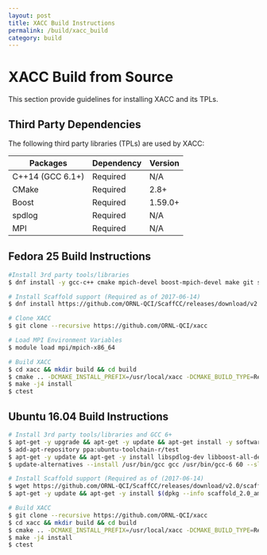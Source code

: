```yaml
---
layout: post
title: XACC Build Instructions
permalink: /build/xacc_build
category: build
---
```


# XACC Build from Source

This section provide guidelines for installing XACC and its TPLs.

## Third Party Dependencies

The following third party libraries (TPLs) are used by XACC:

| Packages               | Dependency | Version |
|------------------------|------------|---------|
| C++14 (GCC 6.1+)       | Required   | N/A     |
| CMake                  | Required   | 2.8+    |
| Boost                  | Required   | 1.59.0+ |
| spdlog                 | Required   | N/A     |
| MPI                    | Required   | N/A     |

## Fedora 25 Build Instructions

```bash
#Install 3rd party tools/libraries
$ dnf install -y gcc-c++ cmake mpich-devel boost-mpich-devel make git spdlog environment-modules

# Install Scaffold support (Required as of 2017-06-14)
$ dnf install https://github.com/ORNL-QCI/ScaffCC/releases/download/v2.0/scaffold-2.0-1.fc25.x86_64.rpm

# Clone XACC
$ git clone --recursive https://github.com/ORNL-QCI/xacc

# Load MPI Environment Variables
$ module load mpi/mpich-x86_64

# Build XACC
$ cd xacc && mkdir build && cd build
$ cmake .. -DCMAKE_INSTALL_PREFIX=/usr/local/xacc -DCMAKE_BUILD_TYPE=Release
$ make -j4 install
$ ctest
```

## Ubuntu 16.04 Build Instructions

```bash
# Install 3rd party tools/libraries and GCC 6+
$ apt-get -y upgrade && apt-get -y update && apt-get install -y software-properties-common
$ add-apt-repository ppa:ubuntu-toolchain-r/test
$ apt-get -y update && apt-get -y install libspdlog-dev libboost-all-dev git make libtool cmake gcc-6 g++-6 mpich wget
$ update-alternatives --install /usr/bin/gcc gcc /usr/bin/gcc-6 60 --slave /usr/bin/g++ g++ /usr/bin/g++-6

# Install Scaffold support (Required as of (2017-06-14)
$ wget https://github.com/ORNL-QCI/ScaffCC/releases/download/v2.0/scaffold_2.0_amd64.deb 
$ apt-get -y update && apt-get -y install $(dpkg --info scaffold_2.0_amd64.deb | grep Depends | sed "s/.*ends: //" | sed 's/,//g') && dpkg -i scaffold_2.0_amd64.deb

# Build XACC
$ git clone --recursive https://github.com/ORNL-QCI/xacc
$ cd xacc && mkdir build && cd build
$ cmake .. -DCMAKE_INSTALL_PREFIX=/usr/local/xacc -DCMAKE_BUILD_TYPE=Release
$ make -j4 install
$ ctest
```
